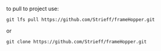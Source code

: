 to pull to project use:
```
git lfs pull https://github.com/Strieff/frameHopper.git
```
or
```
git clone https://github.com/Strieff/frameHopper.git
```
